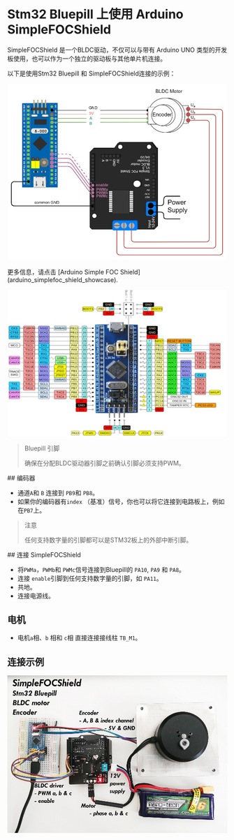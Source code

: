 

# Stm32 Bluepill 上使用 Arduino <span class="simple">Simple<span class="foc">FOC</span>Shield</span> 

<span>Simple<span>FOC</span>Shield </span>是一个BLDC驱动，不仅可以与带有 Arduino UNO 类型的开发板使用，也可以作为一个独立的驱动板与其他单片机连接。

以下是使用Stm32 Bluepill 和 <span class="simple">Simple<span class="foc">FOC</span>Shield</span>连接的示例：

<p><img src="extras/Images/bluepill_foc_shield_v13.png" class="width60"></p>
更多信息，请点击 [Arduino Simple FOC Shield](arduino_simplefoc_shield_showcase).


<p><img src="extras/Images/bluepill_pinout.jpg" class="img400"></p>
<blockquote class="info"><p class="heading">Bluepill 引脚</p>确保在分配BLDC驱动器引脚之前确认引脚必须支持PWM。</blockquote>
## 编码器

- 通道`A`和 `B` 连接到 `PB9`和 `PB8`。
- 如果你的编码器有`index` （基准）信号，你也可以将它连接到电路板上，例如在`PB7`上。
<blockquote class="info"><p class="heading">注意</p>任何支持数字量的引脚都可以是STM32板上的外部中断引脚。</blockquote>
## 连接 <span class="simple">Simple<span class="foc">FOC</span>Shield</span> 

- 将`PWMa`，`PWMb`和 `PWMc`信号连接到Bluepill的 `PA10`, `PA9` 和 `PA8`。
- 连接 `enable`引脚到任何支持数字量的引脚，如 `PA11`。
- 共地。
- 连接电源线。

## 电机
- 电机`a`相、`b` 相和 `c`相 直接连接接线柱 `TB_M1`。


## 连接示例
<p><img src="extras/Images/bluepill_foc_shield.jpg" class="width60"></p>
